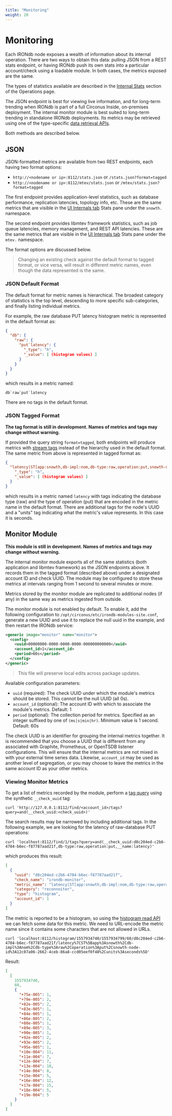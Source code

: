 ```yaml
---
title: "Monitoring"
weight: 20
---
```


# Monitoring

Each IRONdb node exposes a wealth of information about its internal operation.
There are two ways to obtain this data: pulling JSON from a REST stats
endpoint, or having IRONdb push its own stats into a particular account/check
using a loadable module. In both cases, the metrics exposed are the same.

The types of statistics available are described in the [Internal
Stats](/operations.md#stats) section of the Operations page.

The JSON endpoint is best for viewing live information, and
for long-term trending when IRONdb is part of a full Circonus Inside,
on-premises deployment. The internal monitor module is best suited to
long-term trending in standalone IRONdb deployments. Its metrics may be
retrieved using one of the type-specific [data retrieval
APIs](/data-retrieval-apis.md).

Both methods are described below.

## JSON

JSON-formatted metrics are available from two REST endpoints, each having two
format options:
* `http://<nodename or ip>:8112/stats.json` or `/stats.json?format=tagged`
* `http://<nodename or ip>:8112/mtev/stats.json` or `/mtev/stats.json?format=tagged`

The first endpoint provides application-level statistics, such as database
performance, replication latencies, topology info, etc. These are the same
metrics that are visible in the [UI Internals
tab](/operations.md#internals-tab) Stats pane under the `snowth.` namespace.

The second endpoint provides libmtev framework statistics, such as job queue
latencies, memory management, and REST API latencies. These are the same
metrics that are visible in the [UI Internals
tab](/operations.md#internals-tab) Stats pane under the `mtev.` namespace.

The format options are discussed below.

> Changing an existing check against the default format to tagged format, or
> vice versa, will result in different metric names, even though the data
> represented is the same.

### JSON Default Format

The default format for metric names is hierarchical. The broadest category of
statistics is the top level, descending to more specific sub-categories, and
finally listing individual metrics.

For example, the raw database PUT latency histogram metric
is represented in the default format as:

```json
{
  "db": {
    "raw": {
      "put`latency": {
        "_type": "h",
        "_value": [ (histogram values) ]
      }
    }
  }
}
```

which results in a metric named:

```
db`raw`put`latency
```

There are no tags in the default format.

### JSON Tagged Format

**The tag format is still in development. Names of metrics and tags may change
without warning.**

If provided the query string `format=tagged`, both endpoints will produce
metrics with [stream tags](/tags.md) instead of the hierarchy used in the
default format. The same metric from above is represented in tagged format as:

```json
{
  "latency|ST[app:snowth,db-impl:nom,db-type:raw,operation:put,snowth-node-id:(node-uuid),units:seconds]": {
    "_type": "h",
    "_value": [ (histogram values) ]
  }
}
```

which results in a metric named `latency` with tags indicating the database
type (raw) and the type of operation (put) that are encoded in the metric name
in the default format. There are additional tags for the node's UUID and a
"units" tag indicating what the metric's value represents. In this case it is
seconds.

## Monitor Module

**This module is still in development. Names of metrics and tags may change
without warning.**

The internal monitor module exports all of the same statistics (both
application and libmtev framework) as the JSON endpoints above. It records them
in the tagged format (described above) under a designated account ID and check
UUID. The module may be configured to store these metrics at intervals ranging
from 1 second to several minutes or more.

Metrics stored by the monitor module are replicated to additional nodes (if
any) in the same way as metrics ingested from outside.

The monitor module is not enabled by default. To enable it, add the following
configuration to `/opt/circonus/etc/irondb-modules-site.conf`, generate a new UUID
and use it to replace the null uuid in the example, and then restart the
IRONdb service:

```xml
<generic image="monitor" name="monitor">
  <config>
    <uuid>00000000-0000-0000-0000-000000000000</uuid>
    <account_id>1</account_id>
    <period>60s</period>
  </config>
</generic>
```

> This file will preserve local edits across package updates.

Available configuration parameters:
 * `uuid` (required): The check UUID under which the module's metrics should be
   stored.  This cannot be the null UUID (all 0s).
 * `account_id` (optional): The account ID with which to associate the module's
   metrics. Default: 1
 * `period` (optional): The collection period for metrics. Specified as an
   integer suffixed by one of `(ms|s|min|hr)`. Minimum value is 1 second.
   Default: 60s

The check UUID is an identifier for grouping the internal metrics together. It
is recommended that you choose a UUID that is different from any associated
with Graphite, Prometheus, or OpenTSDB listener configurations. This will
ensure that the internal metrics are not mixed in with your external time
series data. Likewise, `account_id` may be used as another level of
segregation, or you may choose to leave the metrics in the same account ID as
your other metrics.

### Viewing Monitor Metrics

To get a list of metrics recorded by the module, perform a
[tag query](/tag-queries.md) using the synthetic `__check_uuid` tag:

```
curl 'http://127.0.0.1:8112/find/<account_id>/tags?query=and(__check_uuid:<check_uuid>)'
```

The search results may be narrowed by including additional tags. In the
following example, we are looking for the latency of raw-database PUT
operations:

```
curl 'localhost:8112/find/1/tags?query=and(__check_uuid:d8c204ed-c2b6-4704-b6ec-f87787aad21f,db-type:raw,operation:put,__name:latency)'
```

which produces this result:

```json
[
  {
    "uuid": "d8c204ed-c2b6-4704-b6ec-f87787aad21f",
    "check_name": "irondb-monitor",
    "metric_name": "latency|ST[app:snowth,db-impl:nom,db-type:raw,operation:put,snowth-node-id:12c07a06-2662-4ceb-86a8-ccd05eef0f48,units:seconds]",
    "category": "reconnoiter",
    "type": "histogram",
    "account_id": 1
  }
]
```

The metric is reported to be a histogram, so using the [histogram read
API](/api/read-histogram.md) we can fetch some data for this metric. We need to
URL-encode the metric name since it contains some characters that are not
allowed in URLs.

```
curl 'localhost:8112/histogram/1557934740/1557934799/60/d8c204ed-c2b6-4704-b6ec-f87787aad21f/latency%7CST%5Bapp%3Asnowth%2Cdb-impl%3Anom%2Cdb-type%3Araw%2Coperation%3Aput%2Csnowth-node-id%3A12c07a06-2662-4ceb-86a8-ccd05eef0f48%2Cunits%3Aseconds%5D'
```

Result:

```json
[
  [
    1557934740,
    60,
    {
      "+75e-005": 1,
      "+79e-005": 2,
      "+82e-005": 2,
      "+83e-005": 1,
      "+84e-005": 1,
      "+86e-005": 2,
      "+88e-005": 1,
      "+89e-005": 3,
      "+90e-005": 1,
      "+92e-005": 2,
      "+93e-005": 2,
      "+95e-005": 1,
      "+10e-004": 11,
      "+11e-004": 7,
      "+12e-004": 7,
      "+13e-004": 10,
      "+14e-004": 8,
      "+15e-004": 5,
      "+16e-004": 12,
      "+17e-004": 15,
      "+18e-004": 5,
      "+19e-004": 5
    }
  ]
]
```

